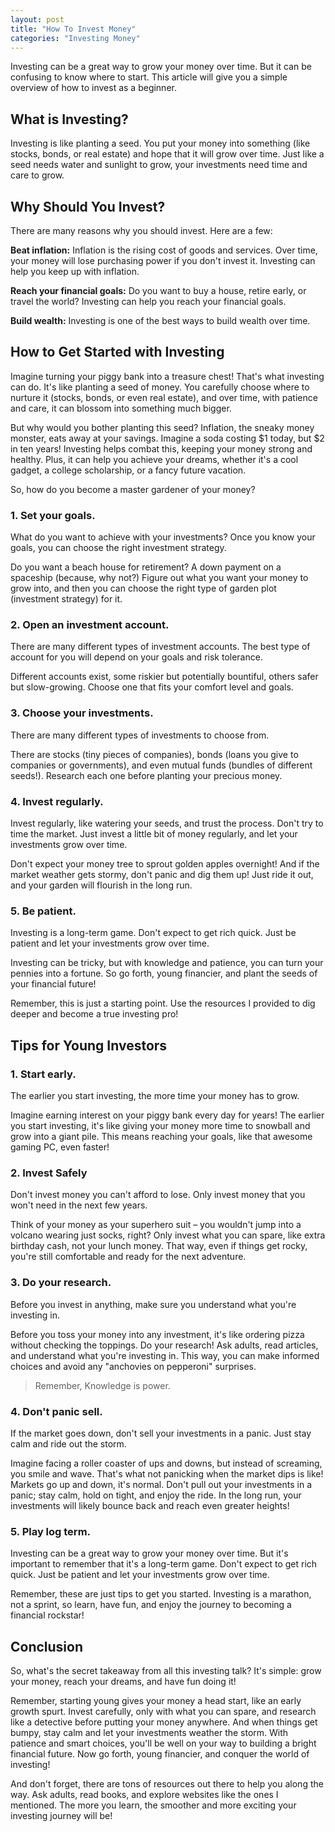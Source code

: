 ```yaml
---
layout: post
title: "How To Invest Money"
categories: "Investing Money"
---
```


Investing can be a great way to grow your money over time. But it can be confusing to know where to start. This article will give you a simple overview of how to invest as a beginner.

## What is Investing?

Investing is like planting a seed. You put your money into something (like stocks, bonds, or real estate) and hope that it will grow over time. Just like a seed needs water and sunlight to grow, your investments need time and care to grow.
  

## Why Should You Invest?

There are many reasons why you should invest. Here are a few:

**Beat inflation:** Inflation is the rising cost of goods and services. Over time, your money will lose purchasing power if you don't invest it. Investing can help you keep up with inflation.

**Reach your financial goals:** Do you want to buy a house, retire early, or travel the world? Investing can help you reach your financial goals.

**Build wealth:** Investing is one of the best ways to build wealth over time.
  

## How to Get Started with Investing

Imagine turning your piggy bank into a treasure chest! That's what investing can do. It's like planting a seed of money. You carefully choose where to nurture it (stocks, bonds, or even real estate), and over time, with patience and care, it can blossom into something much bigger.

But why would you bother planting this seed? Inflation, the sneaky money monster, eats away at your savings. Imagine a soda costing $1 today, but $2 in ten years! Investing helps combat this, keeping your money strong and healthy. Plus, it can help you achieve your dreams, whether it's a cool gadget, a college scholarship, or a fancy future vacation.

So, how do you become a master gardener of your money?

### 1. Set your goals.

What do you want to achieve with your investments? Once you know your goals, you can choose the right investment strategy.

Do you want a beach house for retirement? A down payment on a spaceship (because, why not?) Figure out what you want your money to grow into, and then you can choose the right type of garden plot (investment strategy) for it.

### 2. Open an investment account. 

There are many different types of investment accounts. The best type of account for you will depend on your goals and risk tolerance.

Different accounts exist, some riskier but potentially bountiful, others safer but slow-growing. Choose one that fits your comfort level and goals.

### 3. Choose your investments. 

There are many different types of investments to choose from.

There are stocks (tiny pieces of companies), bonds (loans you give to companies or governments), and even mutual funds (bundles of different seeds!). Research each one before planting your precious money.

### 4. Invest regularly.

Invest regularly, like watering your seeds, and trust the process. Don't try to time the market. Just invest a little bit of money regularly, and let your investments grow over time.

Don't expect your money tree to sprout golden apples overnight! And if the market weather gets stormy, don't panic and dig them up! Just ride it out, and your garden will flourish in the long run.

### 5. Be patient. 

Investing is a long-term game. Don't expect to get rich quick. Just be patient and let your investments grow over time.

Investing can be tricky, but with knowledge and patience, you can turn your pennies into a fortune. So go forth, young financier, and plant the seeds of your financial future!

Remember, this is just a starting point. Use the resources I provided to dig deeper and become a true investing pro!
  

## Tips for Young Investors

### 1. Start early. 

The earlier you start investing, the more time your money has to grow.

Imagine earning interest on your piggy bank every day for years! The earlier you start investing, it's like giving your money more time to snowball and grow into a giant pile. This means reaching your goals, like that awesome gaming PC, even faster!

### 2. Invest Safely

Don't invest money you can't afford to lose. Only invest money that you won't need in the next few years.

Think of your money as your superhero suit – you wouldn't jump into a volcano wearing just socks, right? Only invest what you can spare, like extra birthday cash, not your lunch money. That way, even if things get rocky, you're still comfortable and ready for the next adventure.

### 3. Do your research. 

Before you invest in anything, make sure you understand what you're investing in.

Before you toss your money into any investment, it's like ordering pizza without checking the toppings. Do your research! Ask adults, read articles, and understand what you're investing in. This way, you can make informed choices and avoid any "anchovies on pepperoni" surprises.

> Remember, Knowledge is power.

### 4. Don't panic sell. 

If the market goes down, don't sell your investments in a panic. Just stay calm and ride out the storm.

Imagine facing a roller coaster of ups and downs, but instead of screaming, you smile and wave. That's what not panicking when the market dips is like! Markets go up and down, it's normal. Don't pull out your investments in a panic; stay calm, hold on tight, and enjoy the ride. In the long run, your investments will likely bounce back and reach even greater heights!

### 5. Play log term.

Investing can be a great way to grow your money over time. But it's important to remember that it's a long-term game. Don't expect to get rich quick. Just be patient and let your investments grow over time.

Remember, these are just tips to get you started. Investing is a marathon, not a sprint, so learn, have fun, and enjoy the journey to becoming a financial rockstar!

## Conclusion

So, what's the secret takeaway from all this investing talk? It's simple: grow your money, reach your dreams, and have fun doing it!

Remember, starting young gives your money a head start, like an early growth spurt. Invest carefully, only with what you can spare, and research like a detective before putting your money anywhere. And when things get bumpy, stay calm and let your investments weather the storm. With patience and smart choices, you'll be well on your way to building a bright financial future. Now go forth, young financier, and conquer the world of investing!

And don't forget, there are tons of resources out there to help you along the way. Ask adults, read books, and explore websites like the ones I mentioned. The more you learn, the smoother and more exciting your investing journey will be!